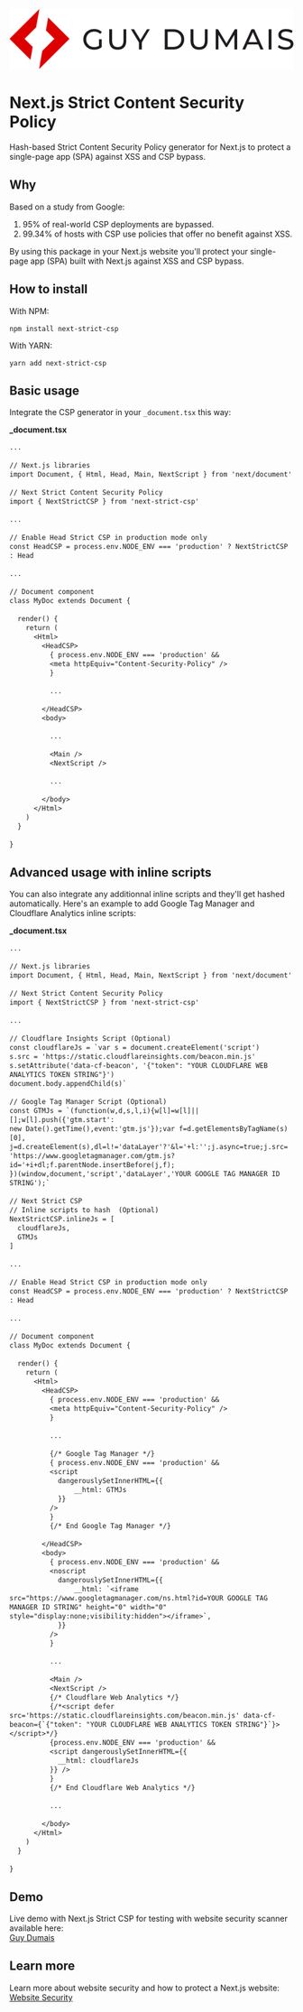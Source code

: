 ![Alt](/public/guy-dumais-logo.svg "Guy Dumais")

# Next.js Strict Content Security Policy
Hash-based Strict Content Security Policy generator for Next.js to protect a single-page app (SPA) against XSS and CSP bypass.

## Why
Based on a study from Google:
1. 95% of real-world CSP deployments are bypassed.
2. 99.34% of hosts with CSP use policies that offer no benefit against XSS.

By using this package in your Next.js website you'll protect your single-page app (SPA) built with Next.js against XSS and CSP bypass.

## How to install
With NPM:
```
npm install next-strict-csp
```

With YARN:
```
yarn add next-strict-csp
```

## Basic usage
Integrate the CSP generator in your `_document.tsx` this way:
 
**_document.tsx**

```
...

// Next.js libraries
import Document, { Html, Head, Main, NextScript } from 'next/document'

// Next Strict Content Security Policy
import { NextStrictCSP } from 'next-strict-csp'

...

// Enable Head Strict CSP in production mode only
const HeadCSP = process.env.NODE_ENV === 'production' ? NextStrictCSP : Head

...

// Document component
class MyDoc extends Document {

  render() {
    return (
      <Html>
        <HeadCSP>
          { process.env.NODE_ENV === 'production' && 
          <meta httpEquiv="Content-Security-Policy" />
          }

          ...

        </HeadCSP>
        <body>

          ...

          <Main />
          <NextScript />

          ...

        </body>
      </Html>
    )
  }

}

```

## Advanced usage with inline scripts
You can also integrate any additionnal inline scripts and they'll get hashed automatically. Here's an example to add Google Tag Manager and Cloudflare Analytics inline scripts:
 
**_document.tsx**

```
...

// Next.js libraries
import Document, { Html, Head, Main, NextScript } from 'next/document'

// Next Strict Content Security Policy
import { NextStrictCSP } from 'next-strict-csp'

...

// Cloudflare Insights Script (Optional)
const cloudflareJs = `var s = document.createElement('script')
s.src = 'https://static.cloudflareinsights.com/beacon.min.js'
s.setAttribute('data-cf-beacon', '{"token": "YOUR CLOUDFLARE WEB ANALYTICS TOKEN STRING"}')
document.body.appendChild(s)`

// Google Tag Manager Script (Optional)
const GTMJs = `(function(w,d,s,l,i){w[l]=w[l]||[];w[l].push({'gtm.start':
new Date().getTime(),event:'gtm.js'});var f=d.getElementsByTagName(s)[0],
j=d.createElement(s),dl=l!='dataLayer'?'&l='+l:'';j.async=true;j.src=
'https://www.googletagmanager.com/gtm.js?id='+i+dl;f.parentNode.insertBefore(j,f);
})(window,document,'script','dataLayer','YOUR GOOGLE TAG MANAGER ID STRING');`

// Next Strict CSP
// Inline scripts to hash  (Optional)
NextStrictCSP.inlineJs = [
  cloudflareJs,
  GTMJs
]

...

// Enable Head Strict CSP in production mode only
const HeadCSP = process.env.NODE_ENV === 'production' ? NextStrictCSP : Head

...

// Document component
class MyDoc extends Document {

  render() {
    return (
      <Html>
        <HeadCSP>
          { process.env.NODE_ENV === 'production' && 
          <meta httpEquiv="Content-Security-Policy" />
          }

          ...

          {/* Google Tag Manager */}
          { process.env.NODE_ENV === 'production' && 
          <script 
            dangerouslySetInnerHTML={{
                __html: GTMJs
            }}
          />
          }
          {/* End Google Tag Manager */}

        </HeadCSP>
        <body>
          { process.env.NODE_ENV === 'production' && 
          <noscript
            dangerouslySetInnerHTML={{
                __html: `<iframe src="https://www.googletagmanager.com/ns.html?id=YOUR GOOGLE TAG MANAGER ID STRING" height="0" width="0" style="display:none;visibility:hidden"></iframe>`,
            }}
          />
          }

          ...

          <Main />
          <NextScript />
          {/* Cloudflare Web Analytics */}
          {/*<script defer src='https://static.cloudflareinsights.com/beacon.min.js' data-cf-beacon={`{"token": "YOUR CLOUDFLARE WEB ANALYTICS TOKEN STRING"}`}></script>*/}
          {process.env.NODE_ENV === 'production' && 
          <script dangerouslySetInnerHTML={{
            __html: cloudflareJs
          }} />
          }
          {/* End Cloudflare Web Analytics */}

          ...

        </body>
      </Html>
    )
  }

}

```

## Demo
Live demo with Next.js Strict CSP for testing with website security scanner available here:  
[Guy Dumais](https://guydumais.digital/ "Guy Dumais Digital")

## Learn more
Learn more about website security and how to protect a Next.js website:  
[Website Security](https://guydumais.digital/blog/tag/website-security/ "Website Security")
